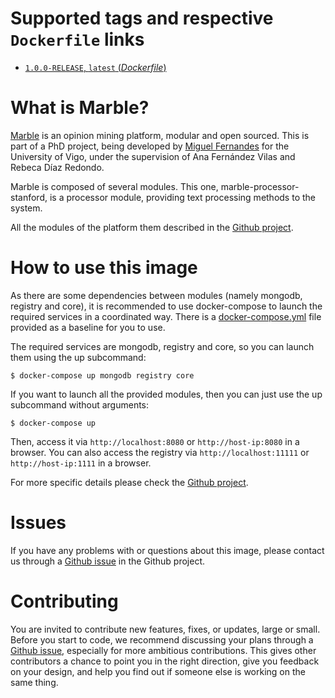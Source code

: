 # Supported tags and respective `Dockerfile` links

-	[`1.0.0-RELEASE`, `latest` (*Dockerfile*)](https://github.com/miguelfc/marble/blob/76d5017b1438a4c2c00fd401b9f1a8f8bcdb73db/marble-core/src/main/docker/Dockerfile)

# What is Marble?

[Marble](http://marble.miguelfc.com/) is an opinion mining platform, modular and open sourced. This is part of a PhD project, being developed by [Miguel Fernandes](http://miguelfernandes.com/) for the University of Vigo, under the supervision of Ana Fernández Vilas and Rebeca Díaz Redondo.

Marble is composed of several modules. This one, marble-processor-stanford, is a processor module, providing text processing methods to the system.

All the modules of the platform them described in the [Github project](https://github.com/miguelfc/marble).

# How to use this image

As there are some dependencies between modules (namely mongodb, registry and core), it is recommended to use docker-compose to launch the required services in a coordinated way. There is a [docker-compose.yml](https://github.com/miguelfc/marble/blob/master/docker/docker-compose.yml) file provided as a baseline for you to use.

The required services are mongodb, registry and core, so you can launch them using the up subcommand:

```console
$ docker-compose up mongodb registry core
```

If you want to launch all the provided modules, then you can just use the up subcommand without arguments:

```console
$ docker-compose up
```

Then, access it via `http://localhost:8080` or `http://host-ip:8080` in a browser. You can also access the registry via `http://localhost:11111` or `http://host-ip:1111` in a browser.

For more specific details please check the [Github project](https://github.com/miguelfc/marble).

# Issues

If you have any problems with or questions about this image, please contact us through a [Github issue](https://github.com/miguelfc/marble/issues/new) in the Github project.

# Contributing

You are invited to contribute new features, fixes, or updates, large or small. Before you start to code, we recommend discussing your plans through a [Github issue](https://github.com/miguelfc/marble/issues/new), especially for more ambitious contributions. This gives other contributors a chance to point you in the right direction, give you feedback on your design, and help you find out if someone else is working on the same thing.